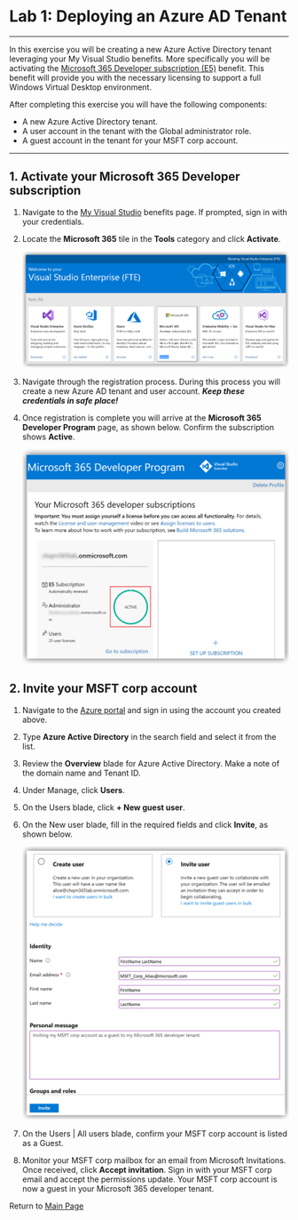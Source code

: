 # Lab 1: Deploying an Azure AD Tenant

---
In this exercise you will be creating a new Azure Active Directory tenant leveraging your My Visual Studio benefits. More specifically you will be activating the [Microsoft 365 Developer subscription (E5)](https://docs.microsoft.com/en-us/visualstudio/subscriptions/vs-m365) benefit. This benefit will provide you with the necessary licensing to support a full Windows Virtual Desktop environment.

After completing this exercise you will have the following components:

- A new Azure Active Directory tenant.
- A user account in the tenant with the Global administrator role.
- A guest account in the tenant for your MSFT corp account.

---

## 1. Activate your Microsoft 365 Developer subscription

1. Navigate to the [My Visual Studio](https://my.visualstudio.com) benefits page. If prompted, sign in with your credentials.
2. Locate the **Microsoft 365** tile in the **Tools** category and click **Activate**.

   ![PreReqs-Ex01000.png](../attachments/PreReqs-Ex01000-12d581c5-7ddd-42c4-84ae-e0e311d62daa.png)

3. Navigate through the registration process. During this process you will create a new Azure AD tenant and user account. _**Keep these credentials in safe place!**_ 
4. Once registration is complete you will arrive at the **Microsoft 365 Developer Program** page, as shown below. Confirm the subscription shows **Active**.
  
   ![PreReqs-Ex01001.png](../attachments/PreReqs-Ex01001-be24f035-8a5b-44ad-a5c2-b0ad3212b8db.png)

## 2. Invite your MSFT corp account

1. Navigate to the [Azure portal](https://portal.azure.com/) and sign in using the account you created above.
2. Type **Azure Active Directory** in the search field and select it from the list.
3. Review the **Overview** blade for Azure Active Directory. Make a note of the domain name and Tenant ID.
4. Under Manage, click **Users**.
5. On the Users blade, click **+ New guest user**.
6. On the New user blade, fill in the required fields and click **Invite**, as shown below.

   ![PreReqs-Ex01006.png](../attachments/PreReqs-Ex01006-a1a529a1-746e-46f5-9ae9-65c3b46404e8.png)

7. On the Users | All users blade, confirm your MSFT corp account is listed as a Guest.
8. Monitor your MSFT corp mailbox for an email from Microsoft Invitations. Once received, click **Accept invitation**. Sign in with your MSFT corp email and accept the permissions update. Your MSFT corp account is now a guest in your Microsoft 365 developer tenant.

Return to [Main Page](prepare.md)

